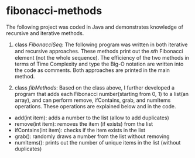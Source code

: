 # fibonacci-methods

The following project was coded in Java and demonstrates knowledge of 
recursive and iterative methods.

1. class *FibonacciSeq*: The following program was written in both iterative and recursive approaches.
These methods print out the 𝑛𝑡ℎ Fibonacci element (not the whole sequence). The efficiency of the two
methods in terms of Time Complexity and type the Big-O notation are written into the code as comments.
Both approaches are printed in the main method.

2. class *fibMethods*: Based on the class above, I further developed a program that adds each Fibonacci
number(starting from 0, 1) to a list(an array), and can perform remove, ifContains, grab, and
numItems operations. These operations are explained below and in the code.
* add(int item): adds a number to the list (allow to add duplicates)
* remove(int item): removes the item (if exists) from the list
* ifContains(int item): checks if the item exists in the list
* grab(): randomly draws a number from the list without removing
* numItems(): prints out the number of unique items in the list (without duplicates)
